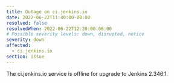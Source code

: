 ```yaml
---
title: Outage on ci.jenkins.io
date: 2022-06-22T11:40:00-00:00
resolved: false
resolvedWhen: 2022-06-22T12:20:00-06:00
# Possible severity levels: down, disrupted, notice
severity: down
affected:
  - ci.jenkins.io
section: issue
---
```


The ci.jenkins.io service is offline for upgrade to Jenkins 2.346.1.
